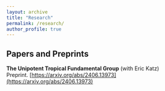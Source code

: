 ```yaml
---
layout: archive
title: "Research"
permalink: /research/
author_profile: true
---
```


## Papers and Preprints
**The Unipotent Tropical Fundamental Group** (with Eric Katz) <br>
Preprint. [https://arxiv.org/abs/2406.13973](https://arxiv.org/abs/2406.13973)
